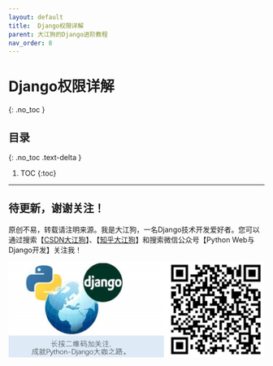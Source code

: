 ```yaml
---
layout: default
title:  Django权限详解
parent: 大江狗的Django进阶教程
nav_order: 8
---
```


# Django权限详解
{: .no_toc }

## 目录
{: .no_toc .text-delta }

1. TOC
{:toc}

---

## 待更新，谢谢关注！

原创不易，转载请注明来源。我是大江狗，一名Django技术开发爱好者。您可以通过搜索【<a href="https://blog.csdn.net/weixin_42134789">CSDN大江狗</a>】、【<a href="https://www.zhihu.com/people/shi-yun-bo-53">知乎大江狗</a>】和搜索微信公众号【Python Web与Django开发】关注我！

![Python Web与Django开发](../../assets/images/django.png)